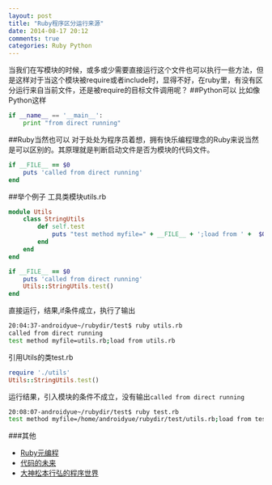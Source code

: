 ```yaml
---
layout: post
title: "Ruby程序区分运行来源"
date: 2014-08-17 20:12
comments: true
categories: Ruby Python
---
```


当我们在写模块的时候，或多或少需要直接运行这个文件也可以执行一些方法，但是这样对于当这个模块被require或者include时，显得不好，在ruby里，有没有区分运行来自当前文件，还是被require的目标文件调用呢？
##Python可以
比如像Python这样
```python lineos:false
if __name__ == '__main__':
    print "from direct running"
```
<!--more-->
##Ruby当然也可以
对于处处为程序员着想，拥有快乐编程理念的Ruby来说当然是可以区别的。其原理就是判断启动文件是否为模块的代码文件。
```ruby lineos:false
if __FILE__ == $0
    puts 'called from direct running'
end
```

##举个例子
工具类模块utils.rb
```ruby lineos:false
module Utils
    class StringUtils
        def self.test
            puts "test method myfile=" + __FILE__ + ';load from ' +  $0
        end
    end
end 

if __FILE__ == $0
    puts 'called from direct running'
    Utils::StringUtils.test() 
end
```
直接运行，结果,if条件成立，执行了输出
```bash lineos:false
20:04:37-androidyue~/rubydir/test$ ruby utils.rb 
called from direct running
test method myfile=utils.rb;load from utils.rb
```
引用Utils的类test.rb
```ruby lineos:false
require './utils'
Utils::StringUtils.test()
```
运行结果，引入模块的条件不成立，没有输出`called from direct running`
```bash lineos:false
20:08:07-androidyue~/rubydir/test$ ruby test.rb 
test method myfile=/home/androidyue/rubydir/test/utils.rb;load from test.rb
```

###其他
  * <a href="http://www.amazon.cn/gp/product/B0073APSCK/ref=as_li_tf_tl?ie=UTF8&camp=536&creative=3200&creativeASIN=B0073APSCK&linkCode=as2&tag=droidyue-23">Ruby元编程</a><img src="http://ir-cn.amazon-adsystem.com/e/ir?t=droidyue-23&l=as2&o=28&a=B0073APSCK" width="1" height="1" border="0" alt="" style="border:none !important; margin:0px !important;" />
  * <a href="http://www.amazon.cn/gp/product/B00D1HUYVE/ref=as_li_tf_tl?ie=UTF8&camp=536&creative=3200&creativeASIN=B00D1HUYVE&linkCode=as2&tag=droidyue-23">代码的未来</a><img src="http://ir-cn.amazon-adsystem.com/e/ir?t=droidyue-23&l=as2&o=28&a=B00D1HUYVE" width="1" height="1" border="0" alt="" style="border:none !important; margin:0px !important;" />
  * <a href="http://www.amazon.cn/gp/product/B005KGBTQ8/ref=as_li_tf_tl?ie=UTF8&camp=536&creative=3200&creativeASIN=B005KGBTQ8&linkCode=as2&tag=droidyue-23">大神松本行弘的程序世界</a><img src="http://ir-cn.amazon-adsystem.com/e/ir?t=droidyue-23&l=as2&o=28&a=B005KGBTQ8" width="1" height="1" border="0" alt="" style="border:none !important; margin:0px !important;" />

